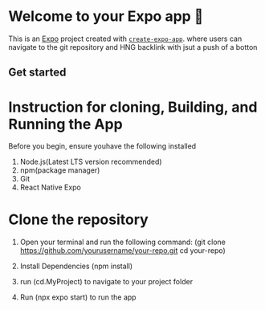 # Welcome to your Expo app 👋

This is an [Expo](https://expo.dev) project created with [`create-expo-app`](https://www.npmjs.com/package/create-expo-app).
where users can navigate to the git repository and HNG backlink with jsut a push of a botton

## Get started

# Instruction for cloning, Building, and Running the App
   Before you begin, ensure youhave the following installed
   1. Node.js(Latest LTS version recommended)
   2. npm(package manager)
   3. Git
   4. React Native Expo

# Clone the repository
   1. Open your terminal and run the following command:
  (git clone https://github.com/yourusername/your-repo.git
   cd your-repo)

   2. Install Dependencies (npm install)

   3. run (cd.MyProject) to navigate to your project folder

   4. Run (npx expo start) to run the app
    

   